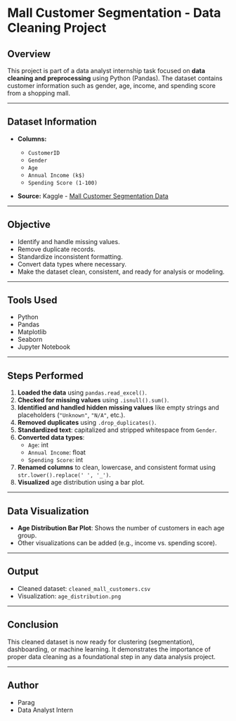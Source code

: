 # Mall Customer Segmentation - Data Cleaning Project

## **Overview**
This project is part of a data analyst internship task focused on **data cleaning and preprocessing** using Python (Pandas). The dataset contains customer information such as gender, age, income, and spending score from a shopping mall.

---

## **Dataset Information**

- **Columns:**
  - `CustomerID`
  - `Gender`
  - `Age`
  - `Annual Income (k$)`
  - `Spending Score (1-100)`
  
- **Source:** Kaggle - [Mall Customer Segmentation Data](https://www.kaggle.com/datasets/vjchoudhary7/customer-segmentation-tutorial)

---

## **Objective**

- Identify and handle missing values.
- Remove duplicate records.
- Standardize inconsistent formatting.
- Convert data types where necessary.
- Make the dataset clean, consistent, and ready for analysis or modeling.

---

## **Tools Used**
- Python
- Pandas
- Matplotlib
- Seaborn
- Jupyter Notebook

---

## **Steps Performed**

1. **Loaded the data** using `pandas.read_excel()`.
2. **Checked for missing values** using `.isnull().sum()`.
3. **Identified and handled hidden missing values** like empty strings and placeholders (`"Unknown"`, `"N/A"`, etc.).
4. **Removed duplicates** using `.drop_duplicates()`.
5. **Standardized text**: capitalized and stripped whitespace from `Gender`.
6. **Converted data types**:
   - `Age`: int
   - `Annual Income`: float
   - `Spending Score`: int
7. **Renamed columns** to clean, lowercase, and consistent format using `str.lower().replace(' ', '_')`.
8. **Visualized** age distribution using a bar plot.

---

## **Data Visualization**

- **Age Distribution Bar Plot**: Shows the number of customers in each age group.
- Other visualizations can be added (e.g., income vs. spending score).

---

## **Output**

- Cleaned dataset: `cleaned_mall_customers.csv`
- Visualization: `age_distribution.png`

---

## **Conclusion**

This cleaned dataset is now ready for clustering (segmentation), dashboarding, or machine learning. It demonstrates the importance of proper data cleaning as a foundational step in any data analysis project.

---

## **Author**
- Parag 
- Data Analyst Intern
